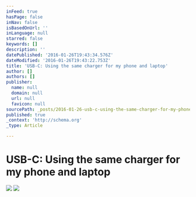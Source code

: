 ```yaml
---
inFeed: true
hasPage: false
inNav: false
isBasedOnUrl: ''
inLanguage: null
starred: false
keywords: []
description: ''
datePublished: '2016-01-26T19:43:34.576Z'
dateModified: '2016-01-26T19:43:22.753Z'
title: 'USB-C: Using the same charger for my phone and laptop'
author: []
authors: []
publisher:
  name: null
  domain: null
  url: null
  favicon: null
sourcePath: _posts/2016-01-26-usb-c-using-the-same-charger-for-my-phone-and-laptop.md
published: true
_context: 'http://schema.org'
_type: Article

---
```

# USB-C: Using the same charger for my phone and laptop
![](https://s3-us-west-2.amazonaws.com/the-grid-img/p/d0bf1ac9cca03ccfdf587e1c60a135c7827efd96.jpg)
![](https://s3-us-west-2.amazonaws.com/the-grid-img/p/f60418bcdbe5c1cfaf079b20f22c9c5f6749f6b4.jpg)